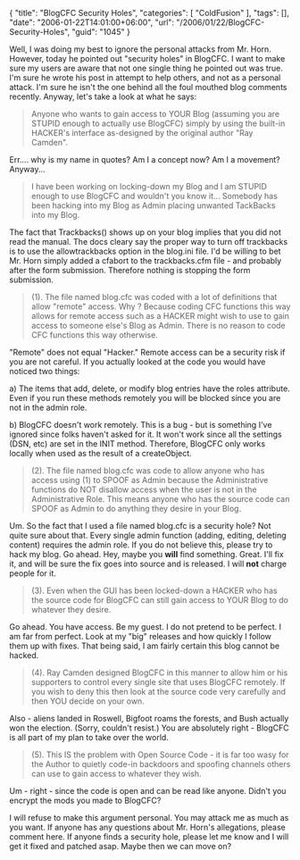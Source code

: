 {
	"title": "BlogCFC Security Holes",
	"categories": [
		"ColdFusion"
	],
	"tags": [],
	"date": "2006-01-22T14:01:00+06:00",
	"url": "/2006/01/22/BlogCFC-Security-Holes",
	"guid": "1045"
}

Well, I was doing my best to ignore the personal attacks from Mr. Horn. However, today he pointed out "security holes" in BlogCFC. I want to make sure my users are aware that not one single thing he pointed out was true. I'm sure he wrote his post in attempt to help others, and not as a personal attack. I'm sure he isn't the one behind all the foul mouthed blog comments recently. Anyway, let's take a look at what he says:

<blockquote>
Anyone who wants to gain access to YOUR Blog (assuming you are STUPID enough to actually use BlogCFC) simply by using the built-in HACKER's interface as-designed by the original author "Ray Camden".
</blockquote>

Err.... why is my name in quotes? Am I a concept now? Am I a movement? Anyway...

<blockquote>
I have been working on locking-down my Blog and I am STUPID enough to use BlogCFC and wouldn't you know it... Somebody has been hacking into my Blog as Admin placing unwanted TackBacks into my Blog.
</blockquote>

The fact that Trackbacks() shows up on your blog implies that you did not read the manual. The docs cleary say the proper way to turn off trackbacks is to use the allowtrackbacks option in the blog.ini file. I'd be willing to bet Mr. Horn simply added a cfabort to the trackbacks.cfm file - and probably after the form submission. Therefore nothing is stopping the form submission. 

<blockquote>
(1). The file named blog.cfc was coded with a lot of <cffunction> definitions that allow "remote" access. Why ? Because coding CFC functions this way allows for remote access such as a HACKER might wish to use to gain access to someone else's Blog as Admin. There is no reason to code CFC functions this way otherwise.
</blockquote>

"Remote" does not equal "Hacker." Remote access can be a security risk if you are not careful. If you actually looked at the code you would have noticed two things:

a) The items that add, delete, or modify blog entries have the roles attribute. Even if you run these methods remotely you will be blocked since you are not in the admin role. 

b) BlogCFC doesn't work remotely. This is a bug - but is something I've ignored since folks haven't asked for it. It won't work since all the settings (DSN, etc) are set in the INIT method. Therefore, BlogCFC only works locally when used as the result of a createObject. 

<blockquote>
(2). The file named blog.cfc was code to allow anyone who has access using (1) to SPOOF as Admin because the Administrative functions do NOT disallow access when the user is not in the Administrative Role. This means anyone who has the source code can SPOOF as Admin to do anything they desire in your Blog.
</blockquote>

Um. So the fact that I used a file named blog.cfc is a security hole? Not quite sure about that. Every single admin function (adding, editing, deleting content) requires the admin role. If you do not believe this, please try to hack my blog. Go ahead. Hey, maybe you <b>will</b> find something. Great. I'll fix it, and will be sure the fix goes into source and is released. I will <b>not</b> charge people for it.

<blockquote>
(3). Even when the GUI has been locked-down a HACKER who has the source code for BlogCFC can still gain access to YOUR Blog to do whatever they desire.
</blockquote>

Go ahead. You have access. Be my guest. I do not pretend to be perfect. I am far from perfect. Look at my "big" releases and how quickly I follow them up with fixes. That being said, I am fairly certain this blog cannot be hacked. 

<blockquote>
(4). Ray Camden designed BlogCFC in this manner to allow him or his supporters to control every single site that uses BlogCFC remotely. If you wish to deny this then look at the source code very carefully and then YOU decide on your own.
</blockquote>

Also - aliens landed in Roswell, Bigfoot roams the forests, and Bush actually won the election. (Sorry, couldn't resist.) You are absolutely right - BlogCFC is all part of my plan to take over the world. 

<blockquote>
(5). This IS the problem with Open Source Code - it is far too wasy for the Author to quietly code-in backdoors and spoofing channels others can use to gain access to whatever they wish.
</blockquote>

Um - right - since the code is open and can be read like anyone. Didn't you encrypt the mods you made to BlogCFC?

I will refuse to make this argument personal. You may attack me as much as you want. If anyone has any questions about Mr. Horn's allegations, please comment here. If anyone finds a security hole, please let me know and I will get it fixed and patched asap. Maybe then we can move on?